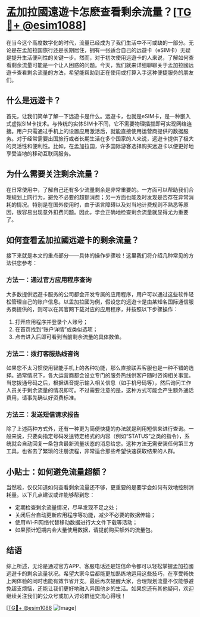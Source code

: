# 孟加拉國遠遊卡怎麽查看剩余流量？[[TG💪+ @esim1088](https://t.me/s/esim1088)]

在当今这个高度数字化的时代，流量已经成为了我们生活中不可或缺的一部分。无论是在孟加拉国旅行还是长期居住，拥有一张适合自己的远遊卡（eSIM卡）无疑是提升生活便利性的关键一步。然而，对于初次使用远遊卡的人来说，了解如何查看剩余流量可能是一个让人困惑的问题。今天，我们就来详细聊聊关于孟加拉國远遊卡查看剩余流量的方法，希望能帮助到正在使用或打算入手这种便捷服务的朋友们。

## 什么是远遊卡？

首先，让我们简单了解一下远遊卡是什么。远遊卡，也就是eSIM卡，是一种嵌入式虚拟SIM卡技术。与传统的实体SIM卡不同，它不需要物理插拔即可实现网络连接。用户只需通过手机上的设置应用激活后，就能直接使用运营商提供的数据服务。对于经常需要出国旅行或者长期生活在多个国家的人来说，远遊卡提供了极大的灵活性和便利性。比如，在孟加拉国，许多国际游客选择购买远遊卡以便更好地享受当地的移动互联网服务。

## 为什么需要关注剩余流量？

在日常使用中，了解自己还有多少流量剩余是非常重要的。一方面可以帮助我们合理规划上网行为，避免不必要的超额消费；另一方面也能及时发现是否存在异常消耗的情况。特别是在国外使用时，由于语言障碍以及对当地计费规则不熟悉等原因，很容易出现意外扣费问题。因此，学会正确地检查剩余流量就显得尤为重要了。

## 如何查看孟加拉國远遊卡的剩余流量？

接下来就是本文的重点部分——具体的操作步骤啦！这里我们将介绍几种常见的方法供您参考：

### 方法一：通过官方应用程序查询

大多数提供远遊卡服务的公司都会开发专属的应用程序，用户可以通过这些软件轻松管理自己的账户信息。以孟加拉國为例，假设您的远遊卡是由某知名国际通信服务商提供的，则可以在其官网下载对应的应用程序，并按照以下步骤操作：
1. 打开应用程序并登录个人账号；
2. 在首页找到“账户详情”或类似选项；
3. 点击进入后即可看到当前剩余流量的具体数值。

### 方法二：拨打客服热线咨询

如果您不太习惯使用智能手机上的各种功能，那么直接联系客服也是一种不错的选择。通常情况下，各大运营商都会设立专门的服务热线供客户随时咨询相关事宜。当您拨通号码之后，根据语音提示输入相关信息（如手机号码等），然后询问工作人员关于剩余流量的情况即可。不过需要注意的是，这种方式可能会产生额外通话费用，请事先确认好资费标准。

### 方法三：发送短信请求报告

除了上述两种方式外，还有一种更为简便快捷的办法就是利用短信来进行查询。一般来说，只要向指定号码发送特定格式的内容（例如“STATUS”之类的指令），系统就会自动回复一条包含最新流量状态的消息给您。这种方法无需安装任何第三方工具，也省去了繁琐的注册流程，非常适合那些希望快速获取结果的人群。

## 小贴士：如何避免流量超额？

当然啦，仅仅知道如何查看剩余流量还不够，更重要的是要学会如何有效地控制消耗量。以下几点建议或许能够帮到您：
- 定期检查剩余流量情况，尽早发现不足之处；
- 关闭后台自动更新应用程序等功能，减少不必要的数据传输；
- 使用Wi-Fi网络代替移动数据进行大文件下载等活动；
- 如果预计短期内会大量使用数据，请提前购买额外的流量包。

## 结语

综上所述，无论是通过官方APP、客服电话还是短信命令都可以轻松掌握孟加拉國远遊卡的剩余流量状况。希望大家今后都能更加熟练地运用这些技巧，在享受畅快上网体验的同时也能有效节省开支。最后再次提醒大家，合理规划流量不仅能够避免超支烦恼，还能让我们更好地融入异国他乡的生活。如果您还有其他疑问，欢迎继续关注我们的公众号或加入讨论群组交流心得哦！

[[TG💪+ @esim1088](https://t.me/s/esim1088) ![Image](https://i.postimg.cc/4NQfJmqS/Snipaste-2025-05-13-00-14-12.png)]